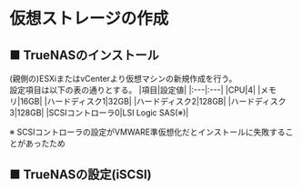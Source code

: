 # 仮想ストレージの作成
## ■ TrueNASのインストール
(親側の)ESXiまたはvCenterより仮想マシンの新規作成を行う。  
設定項目は以下の表の通りとする。
|項目|設定値|
|:---|:---|
|CPU|4|
|メモリ|16GB|
|ハードディスク1|32GB|
|ハードディスク2|128GB|
|ハードディスク3|128GB|
|SCSIコントローラ0|LSI Logic SAS(※)|

※ SCSIコントローラの設定がVMWARE準仮想化だとインストールに失敗することがあったため
## ■ TrueNASの設定(iSCSI)
